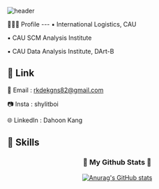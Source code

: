 ![header](https://capsule-render.vercel.app/api?type=Blur&height=250&section=header&text=shylitBoi's%20Hub&fontSize=90&color=auto)
</div>
🧑🏻‍💻 Profile
---
▪️ International Logistics, CAU

▪️  CAU SCM Analysis Institute

▪️ CAU Data Analysis Institute, DArt-B


🔗 Link
---
📩 Email : rkdekgns82@gmail.com

📷 Insta : shylitboi

🌐 LinkedIn : Dahoon Kang

🚀 Skills
---


<h3 align="center">👾 My Github Stats 👾</h3>
<div align="center">

[![Anurag's GitHub stats](https://github-readme-stats.vercel.app/api?username=shylitBoi&hide_title=true&show_icons=true&include_all_commits=true&disable_animations=true&theme=ocean_dark)](https://github.com/anuraghazra/github-readme-stats)
</div>

